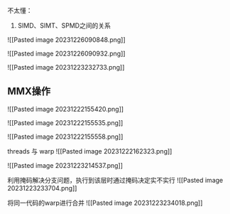 不太懂：
1. SIMD、SIMT、SPMD之间的关系

![[Pasted image 20231226090848.png]]

![[Pasted image 20231226090932.png]]


![[Pasted image 20231223232733.png]]
## MMX操作
![[Pasted image 20231222155420.png]]

![[Pasted image 20231222155535.png]]

![[Pasted image 20231222155558.png]]


threads 与 warp
![[Pasted image 20231222162323.png]]

![[Pasted image 20231223214537.png]]

利用掩码解决分支问题，执行到该层时通过掩码决定实不实行
![[Pasted image 20231223233704.png]]

将同一代码的warp进行合并
![[Pasted image 20231223234018.png]]